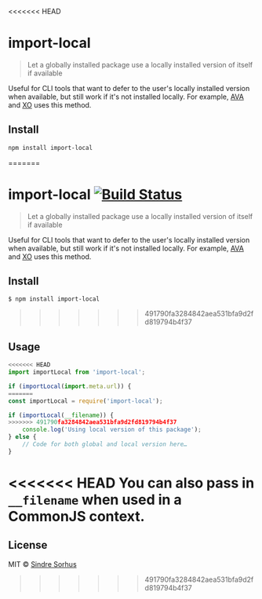 <<<<<<< HEAD
# import-local

> Let a globally installed package use a locally installed version of itself if available

Useful for CLI tools that want to defer to the user's locally installed version when available, but still work if it's not installed locally. For example, [AVA](https://avajs.dev) and [XO](https://github.com/xojs/xo) uses this method.

## Install

```sh
npm install import-local
```
=======
# import-local [![Build Status](https://travis-ci.org/sindresorhus/import-local.svg?branch=master)](https://travis-ci.org/sindresorhus/import-local)

> Let a globally installed package use a locally installed version of itself if available

Useful for CLI tools that want to defer to the user's locally installed version when available, but still work if it's not installed locally. For example, [AVA](http://ava.li) and [XO](https://github.com/xojs/xo) uses this method.


## Install

```
$ npm install import-local
```

>>>>>>> 491790fa3284842aea531bfa9d2fd819794b4f37

## Usage

```js
<<<<<<< HEAD
import importLocal from 'import-local';

if (importLocal(import.meta.url)) {
=======
const importLocal = require('import-local');

if (importLocal(__filename)) {
>>>>>>> 491790fa3284842aea531bfa9d2fd819794b4f37
	console.log('Using local version of this package');
} else {
	// Code for both global and local version here…
}
```

<<<<<<< HEAD
You can also pass in `__filename` when used in a CommonJS context.
=======

## License

MIT © [Sindre Sorhus](https://sindresorhus.com)
>>>>>>> 491790fa3284842aea531bfa9d2fd819794b4f37
